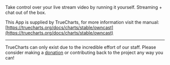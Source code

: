 Take control over your live stream video by running it yourself. Streaming + chat out of the box.

This App is supplied by TrueCharts, for more information visit the manual: [https://truecharts.org/docs/charts/stable/owncast](https://truecharts.org/docs/charts/stable/owncast)

---

TrueCharts can only exist due to the incredible effort of our staff.
Please consider making a [donation](https://truecharts.org/docs/about/sponsor) or contributing back to the project any way you can!
